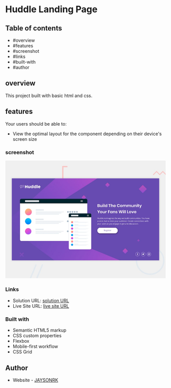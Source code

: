 # Huddle Landing Page

## Table of contents

  - #overview
  - #features
  - #screenshot
  - #links
  - #built-with
  - #author

## overview

This project built with basic html and css.

## features

Your users should be able to:

- View the optimal layout for the component depending on their device's screen size


### screenshot
![Huddle Landing Page](./design/desktop-preview.jpg)


### Links

- Solution URL: [solution URL](https://github.com/JAYSONRK/Huddle-landing-page-with-a-single-introductory-section)
- Live Site URL: [live site URL](https://jaysonrk.github.io/Huddle-landing-page-with-a-single-introductory-section/)


### Built with

- Semantic HTML5 markup
- CSS custom properties
- Flexbox
- Mobile-first workflow
- CSS Grid

## Author

- Website - [JAYSONRK](https://jaysonrk.com/)

